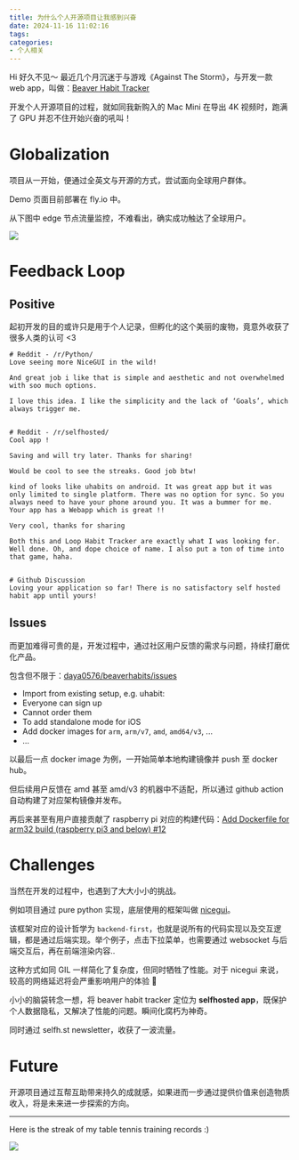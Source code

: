 ```yaml
---
title: 为什么个人开源项目让我感到兴奋
date: 2024-11-16 11:02:16
tags:
categories:
- 个人相关
---
```


Hi 好久不见～ 最近几个月沉迷于与游戏《Against The Storm》，与开发一款 web app，叫做：[Beaver Habit Tracker](https://github.com/daya0576/beaverhabits)

开发个人开源项目的过程，就如同我新购入的 Mac Mini 在导出 4K 视频时，跑满了 GPU 并忍不住开始兴奋的吼叫！

<!--more-->

# Globalization
项目从一开始，便通过全英文与开源的方式，尝试面向全球用户群体。

Demo 页面目前部署在 fly.io 中。

从下图中 edge 节点流量监控，不难看出，确实成功触达了全球用户。

![](/images/blog/2021-09-04-jvm-note/17317273177416.jpg)

# Feedback Loop

## Positive
起初开发的目的或许只是用于个人记录，但孵化的这个美丽的废物，竟意外收获了很多人类的认可 <3
```shell
# Reddit - /r/Python/
Love seeing more NiceGUI in the wild!

And great job i like that is simple and aesthetic and not overwhelmed with soo much options.

I love this idea. I like the simplicity and the lack of ‘Goals’, which always trigger me.


# Reddit - /r/selfhosted/
Cool app !

Saving and will try later. Thanks for sharing!

Would be cool to see the streaks. Good job btw!

kind of looks like uhabits on android. It was great app but it was only limited to single platform. There was no option for sync. So you always need to have your phone around you. It was a bummer for me.
Your app has a Webapp which is great !!

Very cool, thanks for sharing

Both this and Loop Habit Tracker are exactly what I was looking for. Well done. Oh, and dope choice of name. I also put a ton of time into that game, haha.


# Github Discussion
Loving your application so far! There is no satisfactory self hosted habit app until yours! 
```

## Issues
而更加难得可贵的是，开发过程中，通过社区用户反馈的需求与问题，持续打磨优化产品。

包含但不限于：[daya0576/beaverhabits/issues](https://github.com/daya0576/beaverhabits/issues?q=is%253Aissue+)

- Import from existing setup, e.g. uhabit:
- Everyone can sign up
- Cannot order them
- To add standalone mode for iOS 
- Add docker images for `arm`, `arm/v7`, `amd`, `amd64/v3`, ...
- ...

以最后一点 docker image 为例，一开始简单本地构建镜像并 push 至 docker hub。

但后续用户反馈在 amd 甚至 amd/v3 的机器中不适配，所以通过 github action 自动构建了对应架构镜像并发布。

再后来甚至有用户直接贡献了 raspberry pi 对应的构建代码：[Add Dockerfile for arm32 build (raspberry pi3 and below) #12](https://github.com/daya0576/beaverhabits/pull/12)

# Challenges
当然在开发的过程中，也遇到了大大小小的挑战。

例如项目通过 pure python 实现，底层使用的框架叫做 [nicegui](https://nicegui.io/)。

该框架对应的设计哲学为 `backend-first`，也就是说所有的代码实现以及交互逻辑，都是通过后端实现。举个例子，点击下拉菜单，也需要通过 websocket 与后端交互后，再在前端渲染内容..

这种方式如同 GIL 一样简化了复杂度，但同时牺牲了性能。对于 nicegui 来说，较高的网络延迟将会严重影响用户的体验 🤔

小小的脑袋转念一想，将 beaver habit tracker 定位为 **selfhosted app**，既保护个人数据隐私，又解决了性能的问题。瞬间化腐朽为神奇。

同时通过 selfh.st newsletter，收获了一波流量。

# Future
开源项目通过互帮互助带来持久的成就感，如果进而一步通过提供价值来创造物质收入，将是未来进一步探索的方向。

---

Here is the streak of my table tennis training records :)

![](/images/blog/2021-09-04-jvm-note/17317247576292.jpg)
